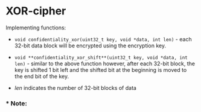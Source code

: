 # XOR-cipher

Implementing functions:

* `void confidentiality_xor(uint32_t key, void *data, int len)` - each 32-bit data block will be encrypted using the encryption key.


* `void **confidentiality_xor_shift**(uint32_t key, void *data, int len)` - similar to the above function however, after each 32-bit block, the key is shifted 1 bit left and the shifted bit at the beginning is moved to the end bit of the key.

* *len* indicates the number of 32-bit blocks of data


### * Note:
